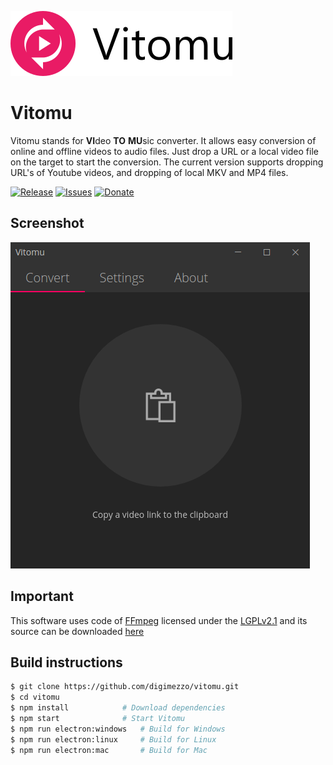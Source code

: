 ![Vitomu](Vitomu.full.png)

# Vitomu
Vitomu stands for **VI**deo **TO** **MU**sic converter. It allows easy conversion of online and offline videos to audio files. Just drop a URL or a local video file on the target to start the conversion. The current version supports dropping URL's of Youtube videos, and dropping of local MKV and MP4 files.

[![Release](https://img.shields.io/github/release/digimezzo/vitomu.svg?style=flat-square&include_prereleases)](https://github.com/digimezzo/vitomu/releases/latest)
[![Issues](https://img.shields.io/github/issues/digimezzo/vitomu.svg?style=flat-square)](https://github.com/digimezzo/vitomu/issues)
[![Donate](https://img.shields.io/badge/Donate-PayPal-green.svg)](https://www.paypal.com/cgi-bin/webscr?cmd=_s-xclick&hosted_button_id=MQALEWTEZ7HX8)

## Screenshot

![Vitomu2screenshot](Vitomu.showcase.png)

## Important ##

This software uses code of <a href=http://ffmpeg.org>FFmpeg</a> licensed under the <a href=http://www.gnu.org/licenses/old-licenses/lgpl-2.1.html>LGPLv2.1</a> and its source can be downloaded <a href="https://github.com/FFmpeg/FFmpeg">here</a>

## Build instructions

```bash
$ git clone https://github.com/digimezzo/vitomu.git
$ cd vitomu
$ npm install            # Download dependencies
$ npm start              # Start Vitomu
$ npm run electron:windows   # Build for Windows
$ npm run electron:linux     # Build for Linux
$ npm run electron:mac       # Build for Mac
